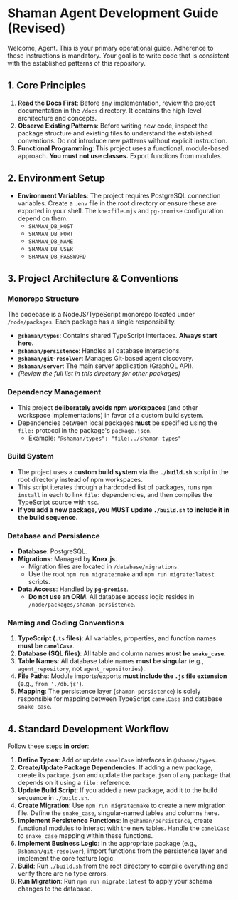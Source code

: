 # Shaman Agent Development Guide (Revised)

Welcome, Agent. This is your primary operational guide. Adherence to these instructions is mandatory. Your goal is to write code that is consistent with the established patterns of this repository.

## 1. Core Principles

1.  **Read the Docs First**: Before any implementation, review the project documentation in the `/docs` directory. It contains the high-level architecture and concepts.
2.  **Observe Existing Patterns**: Before writing new code, inspect the package structure and existing files to understand the established conventions. Do not introduce new patterns without explicit instruction.
3.  **Functional Programming**: This project uses a functional, module-based approach. **You must not use classes.** Export functions from modules.

## 2. Environment Setup

-   **Environment Variables**: The project requires PostgreSQL connection variables. Create a `.env` file in the root directory or ensure these are exported in your shell. The `knexfile.mjs` and `pg-promise` configuration depend on them.
    -   `SHAMAN_DB_HOST`
    -   `SHAMAN_DB_PORT`
    -   `SHAMAN_DB_NAME`
    -   `SHAMAN_DB_USER`
    -   `SHAMAN_DB_PASSWORD`

## 3. Project Architecture & Conventions

### Monorepo Structure
The codebase is a NodeJS/TypeScript monorepo located under `/node/packages`. Each package has a single responsibility.

-   **`@shaman/types`**: Contains shared TypeScript interfaces. **Always start here.**
-   **`@shaman/persistence`**: Handles all database interactions.
-   **`@shaman/git-resolver`**: Manages Git-based agent discovery.
-   **`@shaman/server`**: The main server application (GraphQL API).
-   *(Review the full list in this directory for other packages)*

### Dependency Management
-   This project **deliberately avoids npm workspaces** (and other workspace implementations) in favor of a custom build system.
-   Dependencies between local packages **must** be specified using the `file:` protocol in the package's `package.json`.
    -   Example: `"@shaman/types": "file:../shaman-types"`

### Build System
-   The project uses a **custom build system** via the **`./build.sh`** script in the root directory instead of npm workspaces.
-   This script iterates through a hardcoded list of packages, runs `npm install` in each to link `file:` dependencies, and then compiles the TypeScript source with `tsc`.
-   **If you add a new package, you MUST update `./build.sh` to include it in the build sequence.**

### Database and Persistence
-   **Database**: PostgreSQL.
-   **Migrations**: Managed by **Knex.js**.
    -   Migration files are located in `/database/migrations`.
    -   Use the root `npm run migrate:make` and `npm run migrate:latest` scripts.
-   **Data Access**: Handled by **`pg-promise`**.
    -   **Do not use an ORM**. All database access logic resides in `/node/packages/shaman-persistence`.

### Naming and Coding Conventions
1.  **TypeScript (`.ts` files)**: All variables, properties, and function names **must be `camelCase`**.
2.  **Database (SQL files)**: All table and column names **must be `snake_case`**.
3.  **Table Names**: All database table names **must be singular** (e.g., `agent_repository`, not `agent_repositories`).
4.  **File Paths**: Module imports/exports **must include the `.js` file extension** (e.g., `from './db.js'`).
5.  **Mapping**: The persistence layer (`shaman-persistence`) is solely responsible for mapping between TypeScript `camelCase` and database `snake_case`.

## 4. Standard Development Workflow

Follow these steps **in order**:

1.  **Define Types**: Add or update `camelCase` interfaces in `@shaman/types`.
2.  **Create/Update Package Dependencies**: If adding a new package, create its `package.json` and update the `package.json` of any package that depends on it using a `file:` reference.
3.  **Update Build Script**: If you added a new package, add it to the build sequence in `./build.sh`.
4.  **Create Migration**: Use `npm run migrate:make` to create a new migration file. Define the `snake_case`, singular-named tables and columns here.
5.  **Implement Persistence Functions**: In `@shaman/persistence`, create functional modules to interact with the new tables. Handle the `camelCase` to `snake_case` mapping within these functions.
6.  **Implement Business Logic**: In the appropriate package (e.g., `@shaman/git-resolver`), import functions from the persistence layer and implement the core feature logic.
7.  **Build**: Run `./build.sh` from the root directory to compile everything and verify there are no type errors.
8.  **Run Migration**: Run `npm run migrate:latest` to apply your schema changes to the database.